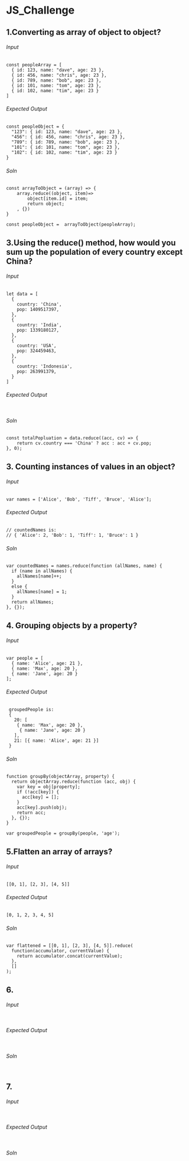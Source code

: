 # JS_Challenge
## 1.Converting as array of object to object?
###### Input 
```
const peopleArray = [
  { id: 123, name: "dave", age: 23 },
  { id: 456, name: "chris", age: 23 },
  { id: 789, name: "bob", age: 23 },
  { id: 101, name: "tom", age: 23 },
  { id: 102, name: "tim", age: 23 }
]
```
###### Expected Output
```
const peopleObject = {
  "123": { id: 123, name: "dave", age: 23 },
  "456": { id: 456, name: "chris", age: 23 },
  "789": { id: 789, name: "bob", age: 23 },
  "101": { id: 101, name: "tom", age: 23 },
  "102": { id: 102, name: "tim", age: 23 }
}
```

###### Soln 
```
const arrayToObject = (array) => {
	array.reduce((object, item)=>
		object[item.id] = item;
		return object;
	, {})
}

const peopleObject =  arrayToObject(peopleArray);
```
## 3.Using the reduce() method, how would you sum up the population of every country except China?
###### Input 
```
let data = [
  {
    country: 'China',
    pop: 1409517397,
  },
  {
    country: 'India',
    pop: 1339180127,
  },
  {
    country: 'USA',
    pop: 324459463,
  },
  {
    country: 'Indonesia',
    pop: 263991379,
  }
]
```
###### Expected Output
```

```

###### Soln 
```
const totalPopluation = data.reduce((acc, cv) => {
	return cv.country === 'China' ? acc : acc + cv.pop;
}, 0);
```
## 3. Counting instances of values in an object?
###### Input 
```
var names = ['Alice', 'Bob', 'Tiff', 'Bruce', 'Alice'];
```
###### Expected Output
```
// countedNames is:
// { 'Alice': 2, 'Bob': 1, 'Tiff': 1, 'Bruce': 1 }
```

###### Soln 
```
var countedNames = names.reduce(function (allNames, name) { 
  if (name in allNames) {
    allNames[name]++;
  }
  else {
    allNames[name] = 1;
  }
  return allNames;
}, {});
```
## 4. Grouping objects by a property?
###### Input 
```
var people = [
  { name: 'Alice', age: 21 },
  { name: 'Max', age: 20 },
  { name: 'Jane', age: 20 }
];
```
###### Expected Output
```
 groupedPeople is:
 { 
   20: [
    { name: 'Max', age: 20 }, 
     { name: 'Jane', age: 20 }
   ], 
   21: [{ name: 'Alice', age: 21 }] 
 }
```

###### Soln 
```
function groupBy(objectArray, property) {
  return objectArray.reduce(function (acc, obj) {
    var key = obj[property];
    if (!acc[key]) {
      acc[key] = [];
    }
    acc[key].push(obj);
    return acc;
  }, {});
}

var groupedPeople = groupBy(people, 'age');

```
## 5.Flatten an array of arrays?
###### Input 
```
[[0, 1], [2, 3], [4, 5]]
```
###### Expected Output
```
[0, 1, 2, 3, 4, 5]
```

###### Soln 
```
var flattened = [[0, 1], [2, 3], [4, 5]].reduce(
  function(accumulator, currentValue) {
    return accumulator.concat(currentValue);
  },
  []
);
```
## 6.
###### Input 
```

```
###### Expected Output
```

```

###### Soln 
```

```
## 7.
###### Input 
```

```
###### Expected Output
```

```

###### Soln 
```

```
